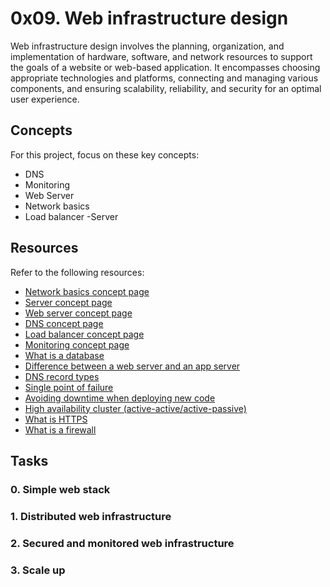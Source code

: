 # 0x09. Web infrastructure design

Web infrastructure design involves the planning, organization, and implementation of hardware, software, and network resources to support the goals of a website or web-based application. It encompasses choosing appropriate technologies and platforms, connecting and managing various components, and ensuring scalability, reliability, and security for an optimal user experience.

## Concepts

For this project, focus on these key concepts:

- DNS
- Monitoring
- Web Server
- Network basics
- Load balancer -Server

## Resources

Refer to the following resources:

- [Network basics concept page](#)
- [Server concept page](#)
- [Web server concept page](#)
- [DNS concept page](#)
- [Load balancer concept page](#)
- [Monitoring concept page](#)
- [What is a database](#)
- [Difference between a web server and an app server](#)
- [DNS record types](#)
- [Single point of failure](#)
- [Avoiding downtime when deploying new code](#)
- [High availability cluster (active-active/active-passive)](#)
- [What is HTTPS](#)
- [What is a firewall](#)

## Tasks

### 0. Simple web stack

### 1. Distributed web infrastructure

### 2. Secured and monitored web infrastructure

### 3. Scale up

